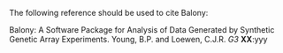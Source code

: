 The following reference should be used to cite Balony:

Balony: A Software Package for Analysis of Data Generated by Synthetic Genetic Array Experiments. Young, B.P. and Loewen, C.J.R. _G3_ **XX**:yyy
